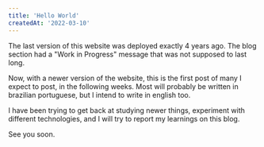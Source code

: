 ```yaml
---
title: 'Hello World'
createdAt: '2022-03-10'
---
```


The last version of this website was deployed exactly 4 years ago. The blog section had a "Work in Progress" message that was not supposed to last long.

Now, with a newer version of the website, this is the first post of many I expect to post, in the following weeks. Most will probably be written in brazilian portuguese, but I intend to write in english too.

I have been trying to get back at studying newer things, experiment with different technologies, and I will try to report my learnings on this blog.

See you soon.